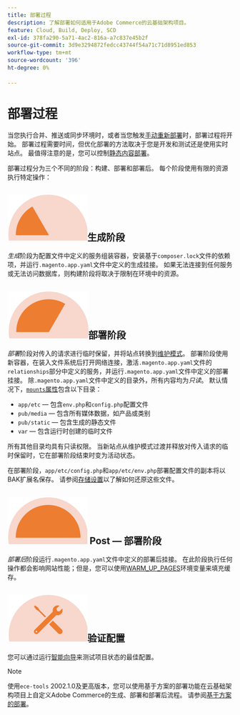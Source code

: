 ```yaml
---
title: 部署过程
description: 了解部署如何适用于Adobe Commerce的云基础架构项目。
feature: Cloud, Build, Deploy, SCD
exl-id: 378fa290-5a71-4ac2-816a-a7c837e45b2f
source-git-commit: 3d9e3294872fedcc43744f54a71c71d8951ed853
workflow-type: tm+mt
source-wordcount: '396'
ht-degree: 0%

---
```


# 部署过程

当您执行合并、推送或同步环境时，或者当您触发[手动重新部署](../dev-tools/cloud-cli-overview.md#redeploy-the-environment)时，部署过程将开始。 部署过程需要时间，但优化部署的方法取决于您是开发和测试还是使用实时站点。 最值得注意的是，您可以控制[静态内容部署](static-content.md)。

部署过程分为三个不同的阶段：构建、部署和部署后。 每个阶段使用有限的资源执行特定操作：

## ![生成阶段](../../assets/status-build.png)生成阶段

_生成_&#x200B;阶段为配置文件中定义的服务组装容器，安装基于`composer.lock`文件的依赖项，并运行`.magento.app.yaml`文件中定义的生成挂接。 如果无法连接到任何服务或无法访问数据库，则构建阶段将取决于限制在环境中的资源。

## ![部署阶段](../../assets/status-deploy.png)部署阶段

_部署_&#x200B;阶段对传入的请求进行临时保留，并将站点转换到[维护模式](https://experienceleague.adobe.com/docs/commerce-operations/configuration-guide/setup/application-modes.html)。 部署阶段使用新容器，在装入文件系统后打开网络连接，激活`.magento.app.yaml`文件的`relationships`部分中定义的服务，并运行`.magento.app.yaml`文件中定义的部署挂接。 除`.magento.app.yaml`文件中定义的目录外，所有内容均为&#x200B;_只读_。 默认情况下，[`mounts`属性](../application/properties.md#mounts)包含以下目录：

- `app/etc` — 包含`env.php`和`config.php`配置文件
- `pub/media` — 包含所有媒体数据，如产品或类别
- `pub/static` — 包含生成的静态文件
- `var` — 包含运行时创建的临时文件

所有其他目录均具有只读权限。 当新站点从维护模式过渡并释放对传入请求的临时保留时，它在部署阶段结束时变为活动状态。

在部署阶段，`app/etc/config.php`和`app/etc/env.php`部署配置文件的副本将以BAK扩展名保存。 请参阅[存储设置](../store/store-settings.md#restore-configuration-files)以了解如何还原这些文件。

## ![Post — 部署阶段](../../assets/status-post-deploy.png) Post — 部署阶段

_部署后_&#x200B;阶段运行`.magento.app.yaml`文件中定义的部署后挂接。 在此阶段执行任何操作都会影响网站性能；但是，您可以使用[WARM_UP_PAGES](../environment/variables-post-deploy.md#warmuppages)环境变量来填充缓存。

## ![验证状态](../../assets/status-verify.png)验证配置

您可以通过运行[智能向导](smart-wizards.md)来测试项目状态的最佳配置。

>[!NOTE]
>
>使用`ece-tools` 2002.1.0及更高版本，您可以使用基于方案的部署功能在云基础架构项目上自定义Adobe Commerce的生成、部署和部署后流程。 请参阅[基于方案的部署](scenario-based.md)。
